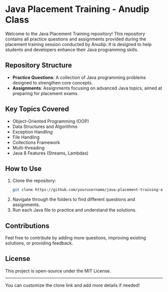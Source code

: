 # Java Placement Training - Anudip Class

Welcome to the Java Placement Training repository! This repository contains all practice questions and assignments provided during the placement training session conducted by Anudip. It is designed to help students and developers enhance their Java programming skills.

## Repository Structure

- **Practice Questions**: A collection of Java programming problems designed to strengthen core concepts.
- **Assignments**: Assignments focusing on advanced Java topics, aimed at preparing for placement exams.

## Key Topics Covered

- Object-Oriented Programming (OOP)
- Data Structures and Algorithms
- Exception Handling
- File Handling
- Collections Framework
- Multi-threading
- Java 8 Features (Streams, Lambdas)
  
## How to Use

1. Clone the repository:  
   ```bash
   git clone https://github.com/yourusername/java-placement-training-anudip.git
   ```
2. Navigate through the folders to find different questions and assignments.
3. Run each Java file to practice and understand the solutions.

## Contributions

Feel free to contribute by adding more questions, improving existing solutions, or providing feedback.

## License

This project is open-source under the MIT License.

---

You can customize the clone link and add more details if needed!
